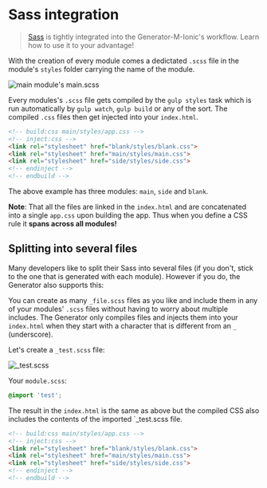 # Sass integration
> [Sass](http://sass-lang.com/) is tightly integrated into the Generator-M-Ionic's workflow. Learn how to use it to your advantage!

With the creation of every module comes a dedictated `.scss` file in the module's `styles` folder carrying the name of the module.

![main module's main.scss](https://cloud.githubusercontent.com/assets/1370779/9638373/b7e4dafe-51a6-11e5-9968-abe71d10c1eb.png)

Every modules's `.scss` file gets compiled by the `gulp styles` task which is run automatically by `gulp watch`, `gulp build` or any of the sort. The compiled `.css` files then get injected into your `index.html`.

```html
<!-- build:css main/styles/app.css -->
<!-- inject:css -->
<link rel="stylesheet" href="blank/styles/blank.css">
<link rel="stylesheet" href="main/styles/main.css">
<link rel="stylesheet" href="side/styles/side.css">
<!-- endinject -->
<!-- endbuild -->
```
The above example has three modules: `main`, `side` and `blank`.

**Note**: That all the files are linked in the `index.html` and are concatenated into a single `app.css` upon building the app. Thus when you define a CSS rule it **spans across all modules!**

## Splitting into several files
Many developers like to split their Sass into several files (if you don't, stick to the one that is generated with each module). However if you do, the Generator also supports this:

You can create as many `_file.scss` files as you like and include them in any of your modules' `.scss` files without having to worry about multiple includes. The Generator only compiles files and injects them into your `index.html` when they start with a character that is different from an `_` (underscore).

Let's create a `_test.scss` file:

![_test.scss](https://cloud.githubusercontent.com/assets/1370779/9638695/5f6e9e44-51a8-11e5-92ec-93f1bb0c19e3.png)

Your `module.scss`:
```scss
@import 'test';
```

The result in the `index.html` is the same as above but the compiled CSS also includes the contents of the imported `_test.scss file.
```html
<!-- build:css main/styles/app.css -->
<!-- inject:css -->
<link rel="stylesheet" href="blank/styles/blank.css">
<link rel="stylesheet" href="main/styles/main.css">
<link rel="stylesheet" href="side/styles/side.css">
<!-- endinject -->
<!-- endbuild -->
```
